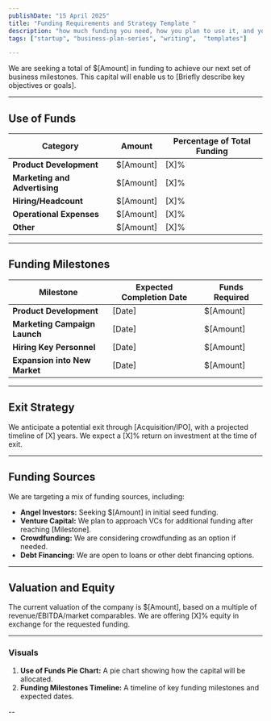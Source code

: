 ```yaml
---
publishDate: "15 April 2025"
title: "Funding Requirements and Strategy Template "
description: "how much funding you need, how you plan to use it, and your strategy for obtaining it."
tags: ["startup", "business-plan-series", "writing",  "templates"]

---
```



We are seeking a total of $[Amount] in funding to achieve our next set of business milestones. This capital will enable us to [Briefly describe key objectives or goals].

---

## **Use of Funds**

| Category                     | Amount    | Percentage of Total Funding |
|------------------------------|-----------|-----------------------------|
| **Product Development**       | $[Amount] | [X]%                        |
| **Marketing and Advertising** | $[Amount] | [X]%                        |
| **Hiring/Headcount**          | $[Amount] | [X]%                        |
| **Operational Expenses**      | $[Amount] | [X]%                        |
| **Other**                     | $[Amount] | [X]%                        |

---

## **Funding Milestones**

| Milestone                    | Expected Completion Date | Funds Required  |
|------------------------------|--------------------------|-----------------|
| **Product Development**       | [Date]                   | $[Amount]       |
| **Marketing Campaign Launch** | [Date]                   | $[Amount]       |
| **Hiring Key Personnel**      | [Date]                   | $[Amount]       |
| **Expansion into New Market** | [Date]                   | $[Amount]       |

---

## **Exit Strategy**

We anticipate a potential exit through [Acquisition/IPO], with a projected timeline of [X] years. We expect a [X]% return on investment at the time of exit.

---

## **Funding Sources**

We are targeting a mix of funding sources, including:
- **Angel Investors:** Seeking $[Amount] in initial seed funding.
- **Venture Capital:** We plan to approach VCs for additional funding after reaching [Milestone].
- **Crowdfunding:** We are considering crowdfunding as an option if needed.
- **Debt Financing:** We are open to loans or other debt financing options.

---

## **Valuation and Equity**

The current valuation of the company is $[Amount], based on a multiple of revenue/EBITDA/market comparables. We are offering [X]% equity in exchange for the requested funding.

---

### **Visuals**
1. **Use of Funds Pie Chart:** A pie chart showing how the capital will be allocated.
2. **Funding Milestones Timeline:** A timeline of key funding milestones and expected dates.

--
